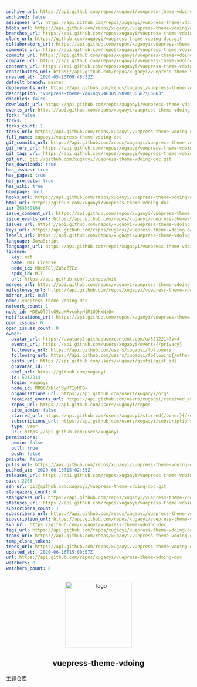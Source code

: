 ```yaml
---
archive_url: https://api.github.com/repos/xugaoyi/vuepress-theme-vdoing-doc/{archive_format}{/ref}
archived: false
assignees_url: https://api.github.com/repos/xugaoyi/vuepress-theme-vdoing-doc/assignees{/user}
blobs_url: https://api.github.com/repos/xugaoyi/vuepress-theme-vdoing-doc/git/blobs{/sha}
branches_url: https://api.github.com/repos/xugaoyi/vuepress-theme-vdoing-doc/branches{/branch}
clone_url: https://github.com/xugaoyi/vuepress-theme-vdoing-doc.git
collaborators_url: https://api.github.com/repos/xugaoyi/vuepress-theme-vdoing-doc/collaborators{/collaborator}
comments_url: https://api.github.com/repos/xugaoyi/vuepress-theme-vdoing-doc/comments{/number}
commits_url: https://api.github.com/repos/xugaoyi/vuepress-theme-vdoing-doc/commits{/sha}
compare_url: https://api.github.com/repos/xugaoyi/vuepress-theme-vdoing-doc/compare/{base}...{head}
contents_url: https://api.github.com/repos/xugaoyi/vuepress-theme-vdoing-doc/contents/{+path}
contributors_url: https://api.github.com/repos/xugaoyi/vuepress-theme-vdoing-doc/contributors
created_at: '2020-05-13T09:48:32Z'
default_branch: master
deployments_url: https://api.github.com/repos/xugaoyi/vuepress-theme-vdoing-doc/deployments
description: "vuepress-theme-vdoing\u4E3B\u9898\u6587\u6863"
disabled: false
downloads_url: https://api.github.com/repos/xugaoyi/vuepress-theme-vdoing-doc/downloads
events_url: https://api.github.com/repos/xugaoyi/vuepress-theme-vdoing-doc/events
fork: false
forks: 1
forks_count: 1
forks_url: https://api.github.com/repos/xugaoyi/vuepress-theme-vdoing-doc/forks
full_name: xugaoyi/vuepress-theme-vdoing-doc
git_commits_url: https://api.github.com/repos/xugaoyi/vuepress-theme-vdoing-doc/git/commits{/sha}
git_refs_url: https://api.github.com/repos/xugaoyi/vuepress-theme-vdoing-doc/git/refs{/sha}
git_tags_url: https://api.github.com/repos/xugaoyi/vuepress-theme-vdoing-doc/git/tags{/sha}
git_url: git://github.com/xugaoyi/vuepress-theme-vdoing-doc.git
has_downloads: true
has_issues: true
has_pages: true
has_projects: true
has_wiki: true
homepage: null
hooks_url: https://api.github.com/repos/xugaoyi/vuepress-theme-vdoing-doc/hooks
html_url: https://github.com/xugaoyi/vuepress-theme-vdoing-doc
id: 263589164
issue_comment_url: https://api.github.com/repos/xugaoyi/vuepress-theme-vdoing-doc/issues/comments{/number}
issue_events_url: https://api.github.com/repos/xugaoyi/vuepress-theme-vdoing-doc/issues/events{/number}
issues_url: https://api.github.com/repos/xugaoyi/vuepress-theme-vdoing-doc/issues{/number}
keys_url: https://api.github.com/repos/xugaoyi/vuepress-theme-vdoing-doc/keys{/key_id}
labels_url: https://api.github.com/repos/xugaoyi/vuepress-theme-vdoing-doc/labels{/name}
language: JavaScript
languages_url: https://api.github.com/repos/xugaoyi/vuepress-theme-vdoing-doc/languages
license:
  key: mit
  name: MIT License
  node_id: MDc6TGljZW5zZTEz
  spdx_id: MIT
  url: https://api.github.com/licenses/mit
merges_url: https://api.github.com/repos/xugaoyi/vuepress-theme-vdoing-doc/merges
milestones_url: https://api.github.com/repos/xugaoyi/vuepress-theme-vdoing-doc/milestones{/number}
mirror_url: null
name: vuepress-theme-vdoing-doc
network_count: 1
node_id: MDEwOlJlcG9zaXRvcnkyNjM1ODkxNjQ=
notifications_url: https://api.github.com/repos/xugaoyi/vuepress-theme-vdoing-doc/notifications{?since,all,participating}
open_issues: 0
open_issues_count: 0
owner:
  avatar_url: https://avatars2.githubusercontent.com/u/5212214?v=4
  events_url: https://api.github.com/users/xugaoyi/events{/privacy}
  followers_url: https://api.github.com/users/xugaoyi/followers
  following_url: https://api.github.com/users/xugaoyi/following{/other_user}
  gists_url: https://api.github.com/users/xugaoyi/gists{/gist_id}
  gravatar_id: ''
  html_url: https://github.com/xugaoyi
  id: 5212214
  login: xugaoyi
  node_id: MDQ6VXNlcjUyMTIyMTQ=
  organizations_url: https://api.github.com/users/xugaoyi/orgs
  received_events_url: https://api.github.com/users/xugaoyi/received_events
  repos_url: https://api.github.com/users/xugaoyi/repos
  site_admin: false
  starred_url: https://api.github.com/users/xugaoyi/starred{/owner}{/repo}
  subscriptions_url: https://api.github.com/users/xugaoyi/subscriptions
  type: User
  url: https://api.github.com/users/xugaoyi
permissions:
  admin: false
  pull: true
  push: false
private: false
pulls_url: https://api.github.com/repos/xugaoyi/vuepress-theme-vdoing-doc/pulls{/number}
pushed_at: '2020-06-16T15:02:35Z'
releases_url: https://api.github.com/repos/xugaoyi/vuepress-theme-vdoing-doc/releases{/id}
size: 2265
ssh_url: git@github.com:xugaoyi/vuepress-theme-vdoing-doc.git
stargazers_count: 0
stargazers_url: https://api.github.com/repos/xugaoyi/vuepress-theme-vdoing-doc/stargazers
statuses_url: https://api.github.com/repos/xugaoyi/vuepress-theme-vdoing-doc/statuses/{sha}
subscribers_count: 1
subscribers_url: https://api.github.com/repos/xugaoyi/vuepress-theme-vdoing-doc/subscribers
subscription_url: https://api.github.com/repos/xugaoyi/vuepress-theme-vdoing-doc/subscription
svn_url: https://github.com/xugaoyi/vuepress-theme-vdoing-doc
tags_url: https://api.github.com/repos/xugaoyi/vuepress-theme-vdoing-doc/tags
teams_url: https://api.github.com/repos/xugaoyi/vuepress-theme-vdoing-doc/teams
temp_clone_token: ''
trees_url: https://api.github.com/repos/xugaoyi/vuepress-theme-vdoing-doc/git/trees{/sha}
updated_at: '2020-06-16T15:00:57Z'
url: https://api.github.com/repos/xugaoyi/vuepress-theme-vdoing-doc
watchers: 0
watchers_count: 0
---
```


<p align="center"><a href="https://xugaoyi.com/" target="_blank" rel="noopener noreferrer"><img width="180" src="https://cdn.jsdelivr.net/gh/xugaoyi/image_store/blog/20200409124835.png" alt="logo"></a></p>


<h2 align="center">vuepress-theme-vdoing</h2>

[主题仓库](https://github.com/xugaoyi/vuepress-theme-vdoing)
